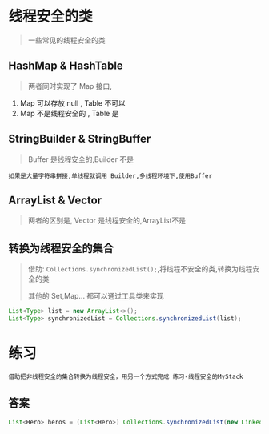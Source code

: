# 线程安全的类

>   一些常见的线程安全的类

## HashMap & HashTable

>   两者同时实现了 Map 接口,

1.  Map 可以存放 null , Table 不可以
2.  Map 不是线程安全的 , Table 是

## StringBuilder & StringBuffer

>   Buffer 是线程安全的,Builder 不是

```如果是大量字符串拼接,单线程就调用 Builder,多线程环境下,使用Buffer```

## ArrayList & Vector

>   两者的区别是, Vector 是线程安全的,ArrayList不是

## 转换为线程安全的集合

>   借助: ```Collections.synchronizedList();```,将线程不安全的类,转换为线程安全的类
>
>   其他的 Set,Map... 都可以通过工具类来实现

```java
List<Type> list = new ArrayList<>();
List<Type> synchronizedList = Collections.synchronizedList(list);
```

# 练习

```text
借助把非线程安全的集合转换为线程安全，用另一个方式完成 练习-线程安全的MyStack
```

## 答案

```java
List<Hero> heros = (List<Hero>) Collections.synchronizedList(new LinkedList<Hero>());
```

